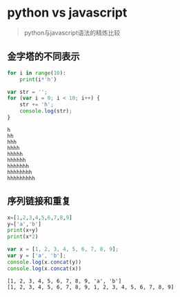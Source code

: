 # python vs javascript

> python与javascript语法的精炼比较



## 金字塔的不同表示

``` python
for i in range(10):
    print(i*'h')
```

``` js
var str = '';
for (var i = 0; i < 10; i++) {
    str += 'h';
    console.log(str);
}
```

``` console
h
hh
hhh
hhhh
hhhhh
hhhhhh
hhhhhhh
hhhhhhhh
hhhhhhhhh
```

## 序列链接和重复
``` python
x=[1,2,3,4,5,6,7,8,9]
y=['a','b']
print(x+y)
print(x*2)
```

``` js
var x = [1, 2, 3, 4, 5, 6, 7, 8, 9];
var y = ['a', 'b'];
console.log(x.concat(y))
console.log(x.concat(x))
```


``` console
[1, 2, 3, 4, 5, 6, 7, 8, 9, 'a', 'b']
[1, 2, 3, 4, 5, 6, 7, 8, 9, 1, 2, 3, 4, 5, 6, 7, 8, 9]
```